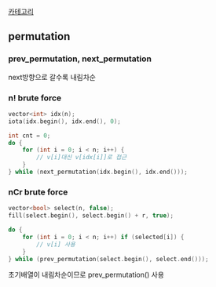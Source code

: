 [카테고리](/README.md)
## permutation
### prev_permutation, next_permutation
next방향으로 갈수록 내림차순

### n! brute force
```cpp
vector<int> idx(n);
iota(idx.begin(), idx.end(), 0);

int cnt = 0;
do {
    for (int i = 0; i < n; i++) {
        // v[i]대신 v[idx[i]]로 접근
    }
} while (next_permutation(idx.begin(), idx.end()));
```

### nCr brute force
```cpp
vector<bool> select(n, false);
fill(select.begin(), select.begin() + r, true);

do {
    for (int i = 0; i < n; i++) if (selected[i]) {
        // v[i] 사용
    }
} while (prev_permutation(select.begin(), select.end()));
```
초기배열이 내림차순이므로 prev_permutation() 사용